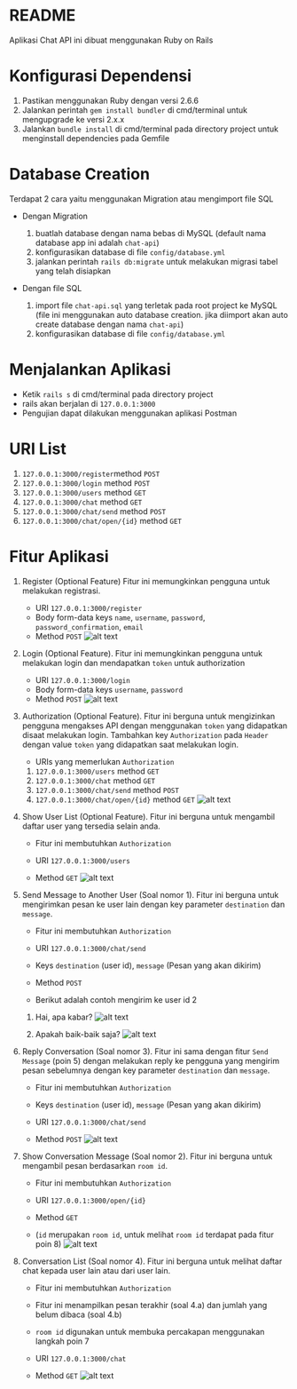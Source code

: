 # README
Aplikasi Chat API ini dibuat menggunakan Ruby on Rails

# Konfigurasi Dependensi
1. Pastikan menggunakan Ruby dengan versi 2.6.6
2. Jalankan perintah `gem install bundler` di cmd/terminal untuk mengupgrade ke versi 2.x.x
3. Jalankan `bundle install` di cmd/terminal pada directory project untuk menginstall dependencies pada Gemfile

# Database Creation
Terdapat 2 cara yaitu menggunakan Migration atau mengimport file SQL

* Dengan Migration
    1. buatlah database dengan nama bebas di MySQL (default nama database app ini adalah `chat-api`)
    2. konfigurasikan database di file `config/database.yml`
    3. jalankan perintah `rails db:migrate` untuk melakukan migrasi tabel yang telah disiapkan

* Dengan file SQL
    1. import file `chat-api.sql` yang terletak pada root project ke MySQL (file ini menggunakan auto database creation. jika diimport akan auto create database dengan nama `chat-api`)
    2. konfigurasikan database di file `config/database.yml`
    
# Menjalankan Aplikasi
* Ketik `rails s` di cmd/terminal pada directory project
* rails akan berjalan di `127.0.0.1:3000`
* Pengujian dapat dilakukan menggunakan aplikasi Postman

# URI List
1. `127.0.0.1:3000/register`method `POST`
2. `127.0.0.1:3000/login` method `POST`
3. `127.0.0.1:3000/users` method `GET`
4. `127.0.0.1:3000/chat` method `GET`
5. `127.0.0.1:3000/chat/send` method `POST`
6. `127.0.0.1:3000/chat/open/{id}` method `GET`

# Fitur Aplikasi
1. Register (Optional Feature)
    Fitur ini memungkinkan pengguna untuk melakukan registrasi.
    * URI `127.0.0.1:3000/register`
    * Body form-data keys `name`, `username`, `password`, `password_confirmation`, `email`
    * Method `POST`
    ![alt text](https://github.com/farizardin/chat-api/blob/master/readme/1.png?raw=true)
    
2. Login (Optional Feature).
    Fitur ini memungkinkan pengguna untuk melakukan login dan mendapatkan `token` untuk authorization
    * URI `127.0.0.1:3000/login`
    * Body form-data keys `username`, `password`
    * Method `POST`
    ![alt text](https://github.com/farizardin/chat-api/blob/master/readme/2.png?raw=true)
3. Authorization (Optional Feature).
    Fitur ini berguna untuk mengizinkan pengguna mengakses API dengan menggunakan `token` yang didapatkan disaat melakukan login.
    Tambahkan key `Authorization` pada `Header` dengan value `token` yang didapatkan saat melakukan login.
    * URIs yang memerlukan `Authorization`
    1. `127.0.0.1:3000/users` method `GET`
    2. `127.0.0.1:3000/chat` method `GET`
    3. `127.0.0.1:3000/chat/send` method `POST`
    4. `127.0.0.1:3000/chat/open/{id}` method `GET`
    ![alt text](https://github.com/farizardin/chat-api/blob/master/readme/3.png?raw=true)
4. Show User List (Optional Feature).
    Fitur ini berguna untuk mengambil daftar user yang tersedia selain anda.
    * Fitur ini membutuhkan `Authorization`
    
    * URI `127.0.0.1:3000/users`
    * Method `GET`
    ![alt text](https://github.com/farizardin/chat-api/blob/master/readme/4.png?raw=true)
5. Send Message to Another User (Soal nomor 1).
    Fitur ini berguna untuk mengirimkan pesan ke user lain dengan key parameter `destination` dan `message`.
    * Fitur ini membutuhkan `Authorization`
    
    * URI `127.0.0.1:3000/chat/send`
    * Keys `destination` (user id), `message` (Pesan yang akan dikirim)
    * Method `POST`

    * Berikut adalah contoh mengirim ke user id 2
    1.  Hai, apa kabar?
    ![alt text](https://github.com/farizardin/chat-api/blob/master/readme/5.png?raw=true)
    
    2.  Apakah baik-baik saja?
    ![alt text](https://github.com/farizardin/chat-api/blob/master/readme/5b.png?raw=true)
6. Reply Conversation (Soal nomor 3).
    Fitur ini sama dengan fitur `Send Message` (poin 5) dengan melakukan reply ke pengguna yang mengirim pesan sebelumnya dengan key parameter `destination` dan `message`.
    * Fitur ini membutuhkan `Authorization`
    
    * Keys `destination` (user id), `message` (Pesan yang akan dikirim)
    * URI `127.0.0.1:3000/chat/send`
    * Method `POST`
    ![alt text](https://github.com/farizardin/chat-api/blob/master/readme/6.png?raw=true)

7. Show Conversation Message (Soal nomor 2).
    Fitur ini berguna untuk mengambil pesan berdasarkan `room id`.
    * Fitur ini membutuhkan `Authorization`
    
    * URI `127.0.0.1:3000/open/{id}`
    * Method `GET`
    * (`id` merupakan `room id`, untuk melihat `room id` terdapat pada fitur poin 8)
    ![alt text](https://github.com/farizardin/chat-api/blob/master/readme/7.png?raw=true)
    
 8. Conversation List (Soal nomor 4).
    Fitur ini berguna untuk melihat daftar chat kepada user lain atau dari user lain.
    * Fitur ini membutuhkan `Authorization`
    
    * Fitur ini menampilkan pesan terakhir (soal 4.a) dan jumlah yang belum dibaca (soal 4.b)
    * `room id` digunakan untuk membuka percakapan menggunakan langkah poin 7

    * URI `127.0.0.1:3000/chat`
    * Method `GET`
    ![alt text](https://github.com/farizardin/chat-api/blob/master/readme/8.png?raw=true)

